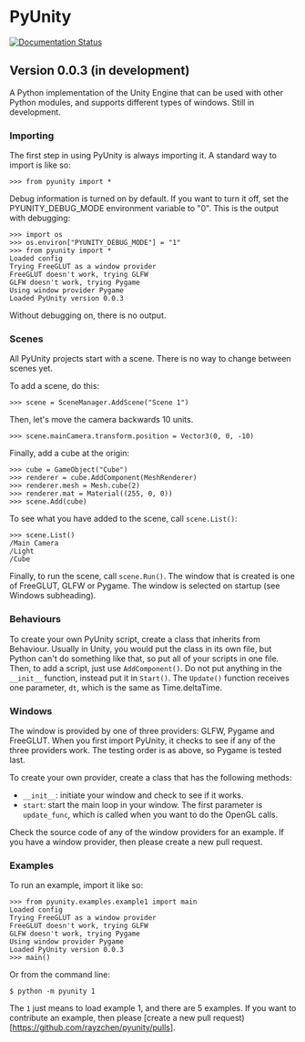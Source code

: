 # PyUnity

[![Documentation Status](https://readthedocs.org/projects/pyunity/badge/?version=latest)](https://pyunity.readthedocs.io/en/latest/?badge=latest)

## Version 0.0.3 (in development)

A Python implementation of the Unity Engine
that can be used with other Python modules,
and supports different types of windows.
Still in development.

### Importing
The first step in using PyUnity is always
importing it. A standard way to import is like
so:

    >>> from pyunity import *

Debug information is turned on by default. If
you want to turn it off, set the
PYUNITY_DEBUG_MODE environment variable to "0".
This is the output with debugging:

    >>> import os
    >>> os.environ["PYUNITY_DEBUG_MODE"] = "1"
    >>> from pyunity import *
    Loaded config
    Trying FreeGLUT as a window provider
    FreeGLUT doesn't work, trying GLFW
    GLFW doesn't work, trying Pygame
    Using window provider Pygame
    Loaded PyUnity version 0.0.3

Without debugging on, there is no output.

### Scenes
All PyUnity projects start with a scene. There
is no way to change between scenes yet.

To add a scene, do this:

    >>> scene = SceneManager.AddScene("Scene 1")

Then, let's move the camera backwards 10 units.

    >>> scene.mainCamera.transform.position = Vector3(0, 0, -10)

Finally, add a cube at the origin:

    >>> cube = GameObject("Cube")
    >>> renderer = cube.AddComponent(MeshRenderer)
    >>> renderer.mesh = Mesh.cube(2)
    >>> renderer.mat = Material((255, 0, 0))
    >>> scene.Add(cube)

To see what you have added to the scene, call `scene.List()`:

    >>> scene.List()
    /Main Camera
    /Light
    /Cube

Finally, to run the scene, call `scene.Run()`. The window that
is created is one of FreeGLUT, GLFW or Pygame. The window is
selected on startup (see Windows subheading).

### Behaviours
To create your own PyUnity script, create a class that inherits
from Behaviour. Usually in Unity, you would put the class in its
own file, but Python can't do something like that, so put all of
your scripts in one file. Then, to add a script, just use
`AddComponent()`. Do not put anything in the `__init__` function,
instead put it in `Start()`. The `Update()` function receives one
parameter, `dt`, which is the same as Time.deltaTime.

### Windows
The window is provided by one of three
providers: GLFW, Pygame and FreeGLUT.
When you first import PyUnity, it checks
to see if any of the three providers
work. The testing order is as above, so
Pygame is tested last.

To create your own provider, create a
class that has the following methods:

- `__init__`: initiate your window and
    check to see if it works.
- `start`: start the main loop in your
    window. The first parameter is
    ``update_func``, which is called
    when you want to do the OpenGL calls.

Check the source code of any of the window
providers for an example. If you have a
window provider, then please create a new
pull request.

### Examples
To run an example, import it like so:

    >>> from pyunity.examples.example1 import main
    Loaded config
    Trying FreeGLUT as a window provider
    FreeGLUT doesn't work, trying GLFW
    GLFW doesn't work, trying Pygame
    Using window provider Pygame
    Loaded PyUnity version 0.0.3
    >>> main()

Or from the command line:

    $ python -m pyunity 1

The ``1`` just means to load example 1, and there
are 5 examples. If you want to contribute an
example, then please [create a new pull request)[https://github.com/rayzchen/pyunity/pulls].


